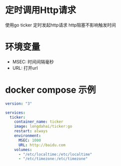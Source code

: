 # 定时调用Http请求
使用go ticker 定时发起http请求
http阻塞不影响触发时间

# 环境变量
- MSEC: 时间间隔毫秒
- URL: 打开url

# docker compose 示例
``` yml
version: "3"

services:
  ticker:
    container_name: ticker
    image: longdahai/ticker:go
    restart: always
    environment:
      MSEC: 1000
      URL: http://baidu.com
    volumes:
      - "/etc/localtime:/etc/localtime"
      - "/etc/timezone:/etc/timezone"
```